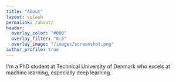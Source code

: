 ```yaml
---
title: "About"
layout: splash
permalink: /about/
header:
  overlay_color: "#000"
  overlay_filter: "0.5"
  overlay_image: "/images/screenshot.png"
author_profile: true
---
```


I'm a PhD student at Technical University of Denmark who excels at machine learning, especially deep learning.
